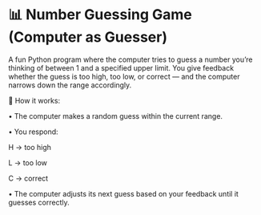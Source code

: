 # 📊 Number Guessing Game (Computer as Guesser)
A fun Python program where the computer tries to guess a number you’re thinking of between 1 and a specified upper limit. You give feedback whether the guess is too high, too low, or correct — and the computer narrows down the range accordingly.

📌 How it works:

• The computer makes a random guess within the current range.

• You respond:

   H → too high

   L → too low

   C → correct

• The computer adjusts its next guess based on your feedback until it guesses correctly.

